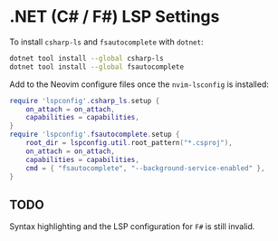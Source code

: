 # .NET (C# / F#) LSP Settings

To install `csharp-ls` and `fsautocomplete` with `dotnet`:

```bash
dotnet tool install --global csharp-ls
dotnet tool install --global fsautocomplete
```

Add to the Neovim configure files once the `nvim-lsconfig` is installed:

```lua
require 'lspconfig'.csharp_ls.setup {
    on_attach = on_attach,
    capabilities = capabilities,
}
require 'lspconfig'.fsautocomplete.setup {
    root_dir = lspconfig.util.root_pattern("*.csproj"),
    on_attach = on_attach,
    capabilities = capabilities,
    cmd = { "fsautocomplete", "--background-service-enabled" },
}
```

## TODO

Syntax highlighting and the LSP configuration for `F#` is still invalid.
